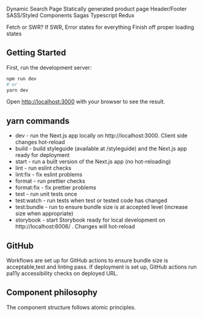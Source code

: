 Dynamic Search Page
Statically generated product page
Header/Footer
SASS/Styled Components
Sagas
Typescript
Redux

Fetch or SWR?
If SWR, Error states for everything
Finish off proper loading states

## Getting Started

First, run the development server:

```bash
npm run dev
# or
yarn dev
```

Open [http://localhost:3000](http://localhost:3000) with your browser to see the result.

## yarn commands

- dev - run the Next.js app locally on http://localhost:3000. Client side changes hot-reload
- build - build styleguide (available at /styleguide) and the Next.js app ready for deployment
- start - run a built version of the Next.js app (no hot-reloading)
- lint - run eslint checks
- lint:fix - fix eslint problems
- format - run prettier checks
- format:fix - fix prettier problems
- test - run unit tests once
- test:watch - run tests when test or tested code has changed
- test:bundle - run to ensure bundle size is at accepted level (increase size when appropriate)
- storybook - start Storybook ready for local development on http://localhost:6006/ . Changes will hot-reload

## GitHub

Workflows are set up for GitHub actions to ensure bundle size is acceptable,test and linting pass.
If deployment is set up, GitHub actions run pa11y accessibility checks on deployed URL.

## Component philosophy

The component structure follows atomic principles.
